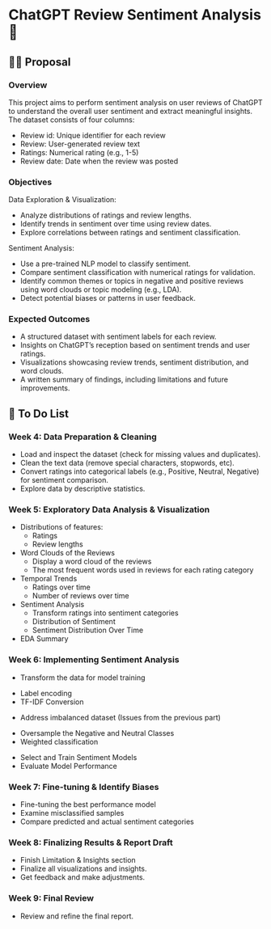 # ChatGPT Review Sentiment Analysis 🤖

## ✍🏻 Proposal 
### Overview
This project aims to perform sentiment analysis on user reviews of ChatGPT to understand the overall user sentiment and extract meaningful insights. The dataset consists of four columns:
* Review id: Unique identifier for each review
* Review: User-generated review text
* Ratings: Numerical rating (e.g., 1-5)
* Review date: Date when the review was posted

### Objectives
Data Exploration & Visualization:
* Analyze distributions of ratings and review lengths.
* Identify trends in sentiment over time using review dates.
* Explore correlations between ratings and sentiment classification.

Sentiment Analysis:
* Use a pre-trained NLP model to classify sentiment.
* Compare sentiment classification with numerical ratings for validation.
* Identify common themes or topics in negative and positive reviews using word clouds or topic modeling (e.g., LDA).
* Detect potential biases or patterns in user feedback.

### Expected Outcomes
* A structured dataset with sentiment labels for each review.
* Insights on ChatGPT’s reception based on sentiment trends and user ratings.
* Visualizations showcasing review trends, sentiment distribution, and word clouds.
* A written summary of findings, including limitations and future improvements.



## 🎯 To Do List
### Week 4: Data Preparation & Cleaning
* Load and inspect the dataset (check for missing values and duplicates).
* Clean the text data (remove special characters, stopwords, etc).
* Convert ratings into categorical labels (e.g., Positive, Neutral, Negative) for sentiment comparison.
* Explore data by descriptive statistics.

### Week 5: Exploratory Data Analysis  & Visualization
* Distributions of features:
    * Ratings
    * Review lengths
* Word Clouds of the Reviews
    * Display a word cloud of the reviews
    * The most frequent words used in reviews for each rating category
* Temporal Trends
    * Ratings over time
    * Number of reviews over time
* Sentiment Analysis
    * Transform ratings into sentiment categories
    * Distribution of Sentiment 
    * Sentiment Distribution Over Time
* EDA Summary

### Week 6: Implementing Sentiment Analysis
* Transform the data for model training
 - Label encoding
 - TF-IDF Conversion
* Address imbalanced dataset (Issues from the previous part)
 - Oversample the Negative and Neutral Classes
 - Weighted classification
* Select and Train Sentiment Models
* Evaluate Model Performance

### Week 7:  Fine-tuning & Identify Biases
* Fine-tuning the best performance model
* Examine misclassified samples
* Compare predicted and actual sentiment categories

### Week 8: Finalizing Results & Report Draft
* Finish Limitation & Insights section
* Finalize all visualizations and insights.
* Get feedback and make adjustments.

### Week 9: Final Review 
* Review and refine the final report.
